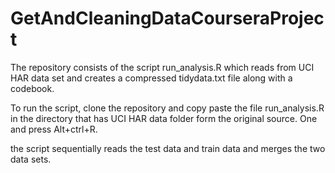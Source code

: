 # GetAndCleaningDataCourseraProject
The repository consists of the script run_analysis.R which reads from UCI HAR data set and creates a compressed tidydata.txt file along with a codebook.

To run the script, clone the repository and  copy paste the file run_analysis.R in the directory that has UCI HAR data folder form the original source. One and press Alt+ctrl+R.

the script sequentially reads the test data and train data and merges the two data sets.
